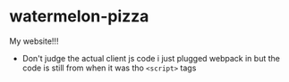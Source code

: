 # watermelon-pizza
My website!!!

* Don't judge the actual client js code i just plugged webpack in but the code is still from when it was tho `<script>` tags
